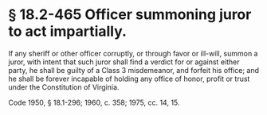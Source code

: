 # § 18.2-465 Officer summoning juror to act impartially.

<p>If any sheriff or other officer corruptly, or through favor or ill-will, summon a juror, with intent that such juror shall find a verdict for or against either party, he shall be guilty of a Class 3 misdemeanor, and forfeit his office; and he shall be forever incapable of holding any office of honor, profit or trust under the Constitution of Virginia.</p><p>Code 1950, § 18.1-296; 1960, c. 358; 1975, cc. 14, 15.</p>